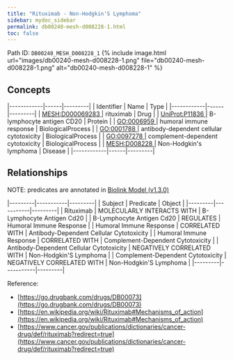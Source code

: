 ```yaml
---
title: "Rituximab - Non-Hodgkin'S Lymphoma"
sidebar: mydoc_sidebar
permalink: db00240-mesh-d008228-1.html
toc: false 
---
```



Path ID: `DB00240_MESH_D008228_1`
{% include image.html url="images/db00240-mesh-d008228-1.png" file="db00240-mesh-d008228-1.png" alt="db00240-mesh-d008228-1" %}

## Concepts

|------------|------|---------|
| Identifier | Name | Type    |
|------------|------|---------|
| <a href="https://identifiers.org/MESH:D000069283">MESH:D000069283 </a> | rituximab | Drug |
| <a href="https://identifiers.org/UniProt:P11836">UniProt:P11836 </a> | B-lymphocyte antigen CD20 | Protein |
| <a href="https://identifiers.org/GO:0006959">GO:0006959 </a> | humoral immune response | BiologicalProcess |
| <a href="https://identifiers.org/GO:0001788">GO:0001788 </a> | antibody-dependent cellular cytotoxicity | BiologicalProcess |
| <a href="https://identifiers.org/GO:0097278">GO:0097278 </a> | complement-dependent cytotoxicity | BiologicalProcess |
| <a href="https://identifiers.org/MESH:D008228">MESH:D008228 </a> | Non-Hodgkin's lymphoma | Disease |
|------------|------|---------|

## Relationships


NOTE: predicates are annotated in <a href="https://github.com/biolink/biolink-model/releases/tag/v1.3.0">Biolink Model (v1.3.0)</a>

|---------|-----------|---------|
| Subject | Predicate | Object  |
|---------|-----------|---------|
| Rituximab | MOLECULARLY INTERACTS WITH | B-Lymphocyte Antigen Cd20 |
| B-Lymphocyte Antigen Cd20 | REGULATES | Humoral Immune Response |
| Humoral Immune Response | CORRELATED WITH | Antibody-Dependent Cellular Cytotoxicity |
| Humoral Immune Response | CORRELATED WITH | Complement-Dependent Cytotoxicity |
| Antibody-Dependent Cellular Cytotoxicity | NEGATIVELY CORRELATED WITH | Non-Hodgkin'S Lymphoma |
| Complement-Dependent Cytotoxicity | NEGATIVELY CORRELATED WITH | Non-Hodgkin'S Lymphoma |
|---------|-----------|---------|

Reference: 
  - [https://go.drugbank.com/drugs/DB00073](https://go.drugbank.com/drugs/DB00073)
  - [https://en.wikipedia.org/wiki/Rituximab#Mechanisms_of_action](https://en.wikipedia.org/wiki/Rituximab#Mechanisms_of_action)
  - [https://www.cancer.gov/publications/dictionaries/cancer-drug/def/rituximab?redirect=true](https://www.cancer.gov/publications/dictionaries/cancer-drug/def/rituximab?redirect=true)
